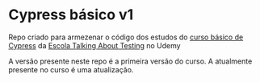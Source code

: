 # Cypress básico v1

Repo criado para armezenar o código dos estudos do [curso básico de Cypress](https://www.udemy.com/course/testes-automatizados-com-cypress-basico/) da [Escola Talking About Testing](https://talkingabouttesting.com/) no Udemy

A versão presente neste repo é a primeira versão do curso. A atualmente presente no curso é uma atualização.



